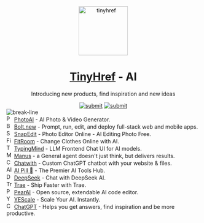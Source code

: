 <div align="center"><a target="_blank" href="https://tinyhref.com"><img src="https://i.imgur.com/cY13Vvb.png" height="128" alt="tinyhref"/></a></div>
<h1 align="center"><a target="_blank" href="https://tinyhref.com">TinyHref</a> - AI</h1>
<p align="center">Introducing new products, find inspiration and new ideas</p>

<div align="center"><a target="_blank" href="https://tinyhref.com/submit"><img src="https://img.shields.io/badge/Submit-c32769.svg?style=flat" alt="submit"/></a>
<a target="_blank" href="https://x.com/intent/follow?screen_name=tinyhref"><img src="https://img.shields.io/twitter/follow/tinyhref" alt="submit"/></a></div>

<img src="https://i.imgur.com/waxVImv.png" alt="break-line"/>

<div><img width="16" src="https://i.imgur.com/fxv2lJO.png" alt="PhotoAI"/> <a target="_blank" href="https://tinyhref.com/photoai">PhotoAI</a> - AI Photo &amp; Video Generator.</div>
<div><img width="16" src="https://i.imgur.com/yNJNkcf.png" alt="Bolt.new"/> <a target="_blank" href="https://tinyhref.com/bolt.new">Bolt.new</a> - Prompt, run, edit, and deploy full-stack web and mobile apps.</div>
<div><img width="16" src="https://i.imgur.com/jAeiAIK.jpeg" alt="SnapEdit"/> <a target="_blank" href="https://tinyhref.com/snapedit">SnapEdit</a> - Photo Editor Online - AI Editing Photo Free.</div>
<div><img width="16" src="https://i.imgur.com/UTt7DPT.jpeg" alt="FitRoom"/> <a target="_blank" href="https://tinyhref.com/fitroom">FitRoom</a> - Change Clothes Online with AI.</div>
<div><img width="16" src="https://i.imgur.com/2MTGjUR.jpeg" alt="TypingMind"/> <a target="_blank" href="https://tinyhref.com/typingmind">TypingMind</a> - LLM Frontend Chat UI for AI models.</div>
<div><img width="16" src="https://i.imgur.com/Lyp5yTG.png" alt="Manus"/> <a target="_blank" href="https://tinyhref.com/manus">Manus</a> - a General agent doesn&#x27;t just think, but delivers results.</div>
<div><img width="16" src="https://i.imgur.com/u8m14nY.png" alt="Chatwith"/> <a target="_blank" href="https://tinyhref.com/chatwith">Chatwith</a> - Custom ChatGPT chatbot with your website &amp; files.</div>
<div><img width="16" src="https://i.imgur.com/4gPkxSI.png" alt="AI Pill 💊"/> <a target="_blank" href="https://tinyhref.com/aipill">AI Pill 💊</a> - The Premier AI Tools Hub.</div>
<div><img width="16" src="https://i.imgur.com/ebTW2Oq.png" alt="DeepSeek"/> <a target="_blank" href="https://tinyhref.com/deepseek">DeepSeek</a> - Chat with DeepSeek AI.</div>
<div><img width="16" src="https://i.imgur.com/YTMBMXC.png" alt="Trae"/> <a target="_blank" href="https://tinyhref.com/trae">Trae</a> - Ship Faster with Trae.</div>
<div><img width="16" src="https://i.imgur.com/tal6wNl.png" alt="PearAI"/> <a target="_blank" href="https://tinyhref.com/pearai">PearAI</a> - Open source, extendable AI code editor.</div>
<div><img width="16" src="https://i.imgur.com/gpoybl3.jpeg" alt="YEScale"/> <a target="_blank" href="https://tinyhref.com/yescale">YEScale</a> - Scale Your AI. Instantly.</div>
<div><img width="16" src="https://i.imgur.com/vKddPK2.png" alt="ChatGPT"/> <a target="_blank" href="https://tinyhref.com/chatgpt">ChatGPT</a> - Helps you get answers, find inspiration and be more productive.</div>
